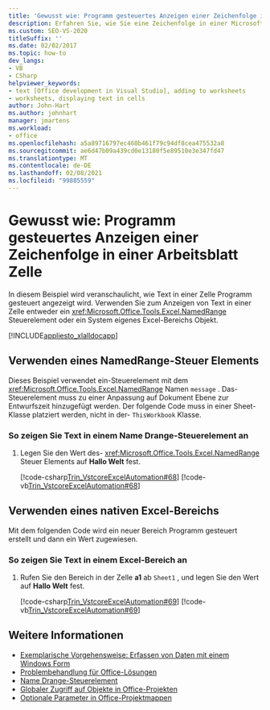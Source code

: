 ```yaml
---
title: 'Gewusst wie: Programm gesteuertes Anzeigen einer Zeichenfolge in einer Arbeitsblatt Zelle'
description: Erfahren Sie, wie Sie eine Zeichenfolge in einer Microsoft Excel-Arbeitsblatt Zelle Programm gesteuert anzeigen können, indem Sie entweder ein NamedRange-Steuerelement oder ein natives Excel-Bereichs Objekt verwenden.
ms.custom: SEO-VS-2020
titleSuffix: ''
ms.date: 02/02/2017
ms.topic: how-to
dev_langs:
- VB
- CSharp
helpviewer_keywords:
- text [Office development in Visual Studio], adding to worksheets
- worksheets, displaying text in cells
author: John-Hart
ms.author: johnhart
manager: jmartens
ms.workload:
- office
ms.openlocfilehash: a5a89716797ec460b461f79c94df8cea475532a8
ms.sourcegitcommit: ae6d47b09a439cd0e13180f5e89510e3e347fd47
ms.translationtype: MT
ms.contentlocale: de-DE
ms.lasthandoff: 02/08/2021
ms.locfileid: "99885559"
---
```

# <a name="how-to-programmatically-display-a-string-in-a-worksheet-cell"></a>Gewusst wie: Programm gesteuertes Anzeigen einer Zeichenfolge in einer Arbeitsblatt Zelle
  In diesem Beispiel wird veranschaulicht, wie Text in einer Zelle Programm gesteuert angezeigt wird. Verwenden Sie zum Anzeigen von Text in einer Zelle entweder ein <xref:Microsoft.Office.Tools.Excel.NamedRange> Steuerelement oder ein System eigenes Excel-Bereichs Objekt.

 [!INCLUDE[appliesto_xlalldocapp](../vsto/includes/appliesto-xlalldocapp-md.md)]

## <a name="use-a-namedrange-control"></a>Verwenden eines NamedRange-Steuer Elements
 Dieses Beispiel verwendet ein-Steuerelement mit dem <xref:Microsoft.Office.Tools.Excel.NamedRange> Namen `message` . Das-Steuerelement muss zu einer Anpassung auf Dokument Ebene zur Entwurfszeit hinzugefügt werden. Der folgende Code muss in einer Sheet-Klasse platziert werden, nicht in der- `ThisWorkbook` Klasse.

### <a name="to-display-text-in-a-namedrange-control"></a>So zeigen Sie Text in einem Name Drange-Steuerelement an

1. Legen Sie den Wert des- <xref:Microsoft.Office.Tools.Excel.NamedRange> Steuer Elements auf **Hallo Welt** fest.

     [!code-csharp[Trin_VstcoreExcelAutomation#68](../vsto/codesnippet/CSharp/Trin_VstcoreExcelAutomationCS/Sheet1.cs#68)]
     [!code-vb[Trin_VstcoreExcelAutomation#68](../vsto/codesnippet/VisualBasic/Trin_VstcoreExcelAutomation/Sheet1.vb#68)]

## <a name="use-a-native-excel-range"></a>Verwenden eines nativen Excel-Bereichs
 Mit dem folgenden Code wird ein neuer Bereich Programm gesteuert erstellt und dann ein Wert zugewiesen.

### <a name="to-display-text-in-an-excel-range"></a>So zeigen Sie Text in einem Excel-Bereich an

1. Rufen Sie den Bereich in der Zelle **a1** ab `Sheet1` , und legen Sie den Wert auf **Hallo Welt** fest.

     [!code-csharp[Trin_VstcoreExcelAutomation#69](../vsto/codesnippet/CSharp/Trin_VstcoreExcelAutomationCS/Sheet1.cs#69)]
     [!code-vb[Trin_VstcoreExcelAutomation#69](../vsto/codesnippet/VisualBasic/Trin_VstcoreExcelAutomation/Sheet1.vb#69)]

## <a name="see-also"></a>Weitere Informationen
- [Exemplarische Vorgehensweise: Erfassen von Daten mit einem Windows Form](../vsto/walkthrough-collecting-data-using-a-windows-form.md)
- [Problembehandlung für Office-Lösungen](../vsto/troubleshooting-office-solutions.md)
- [Name Drange-Steuerelement](../vsto/namedrange-control.md)
- [Globaler Zugriff auf Objekte in Office-Projekten](../vsto/global-access-to-objects-in-office-projects.md)
- [Optionale Parameter in Office-Projektmappen](../vsto/optional-parameters-in-office-solutions.md)
